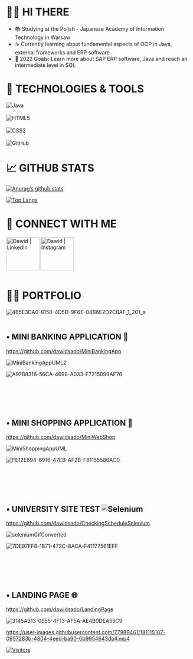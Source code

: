 # 🙋‍♂️ HI THERE

- 📚 Studying at the Polish - Japanese Academy of Information Technology in Warsaw
- ☕ Currently learning about fundamental aspects of OOP in Java, external frameworks and ERP software
- 💫 2022 Goals: Learn more about SAP ERP software, Java and reach an intermediate level in SQL


# 🚀 TECHNOLOGIES & TOOLS

![Java](https://img.shields.io/badge/java-%23ED8B00.svg?style=for-the-badge&logo=java&logoColor=white)
<br></br>
![HTML5](https://img.shields.io/badge/html5-%23E34F26.svg?style=for-the-badge&logo=html5&logoColor=white) 
<br></br>
![CSS3](https://img.shields.io/badge/css3-%231572B6.svg?style=for-the-badge&logo=css3&logoColor=white)
<br></br>
![GitHub](https://img.shields.io/badge/github-%23121011.svg?style=for-the-badge&logo=github&logoColor=white)

#  📈 GITHUB STATS

[![Anurag’s github stats](https://github-readme-stats.vercel.app/api?username=dawidsado)](https://github.com/dawidsado)

[![Top Langs](https://github-readme-stats.vercel.app/api/top-langs/?username=dawidsado&layout=compact)](https://github.com/dawidsado)

#  🤝 CONNECT WITH ME

<a href="https://www.linkedin.com/in/dawid-sadownik-429468236/"><img align="left" src="https://raw.githubusercontent.com/yushi1007/yushi1007/main/images/linkedin.svg" alt="Dawid | LinkedIn" width="90px"/></a>

<a href="https://instagram.com/dawidsado_"><img align="left" src="https://raw.githubusercontent.com/yushi1007/yushi1007/main/images/instagram.svg" alt="Dawid | Instagram" width="90px"/></a>

<br></br>
<br></br>
<br></br>

# 👨‍💻 PORTFOLIO

![465E3DA0-8158-4D5D-9F6E-04B6E2D2C8AF_1_201_a](https://user-images.githubusercontent.com/77989461/180871634-edc13df4-ce69-4bb8-824a-8b57463abb69.jpeg)
<br></br>

## •	MINI BANKING APPLICATION 🏧
https://github.com/dawidsado/MiniBankingApp

<!-- Based on excercise from programming classes in second semester -->

![MiniBankingAppUML2](https://user-images.githubusercontent.com/77989461/180860809-ee2aecef-7e49-4e80-8312-557764117844.png)

![A97B8316-56CA-4698-A033-F7215099AF76](https://user-images.githubusercontent.com/77989461/181108895-ec90c76c-ef35-43f0-902e-b55125a350a1.jpeg)

<br></br>
<br></br>

## •	MINI SHOPPING APPLICATION 🛒
https://github.com/dawidsado/MiniWebShop

<!-- Also based on excercise from programming classes in second semester -->

![MiniShoppingAppUML](https://user-images.githubusercontent.com/77989461/180862500-14b75559-7368-4a62-b04e-71674c678f5b.png)

![FE12E694-6916-47EB-AF2B-F81155586AC0](https://user-images.githubusercontent.com/77989461/181108303-bd3a8dcc-fc14-488a-9a3e-bab23ef06f89.jpeg)

<br></br>
<br></br>

## •	UNIVERSITY SITE TEST ![Selenium](https://img.shields.io/badge/-selenium-%43B02A?style=for-the-badge&logo=selenium&logoColor=white)
https://github.com/dawidsado/CheckingScheduleSelenium

![seleniumGifConverted](https://user-images.githubusercontent.com/77989461/181012007-c1d5ecdf-d047-4628-9f98-81511b4b439a.gif)

![7DE97FF8-1B71-472C-8ACA-F41177561EFF](https://user-images.githubusercontent.com/77989461/181108131-ea2f149b-b118-41e6-a996-8b2cc46a7554.jpeg)

<br></br>
<br></br>

## •	LANDING PAGE 🌐
https://github.com/dawidsado/LandingPage

![3145A313-0555-4F13-AF5A-AE4B0DEA55C9](https://user-images.githubusercontent.com/77989461/181115034-972fca13-84b8-44ff-8763-28622e4240df.jpeg)

https://user-images.githubusercontent.com/77989461/181115187-0957283b-4804-4eed-ba90-0b9954643da4.mp4

[![Visitors](https://visitor-badge.glitch.me/badge?page_id=dawidsadownik.dawidsadownik)](http://dawidsadownik.pl/)
